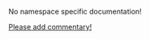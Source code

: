 No namespace specific documentation!

[Please add commentary!](https://github.com/arrdem/grimoire/edit/master/_includes/1.6.0/clojure.zip/index.md)

